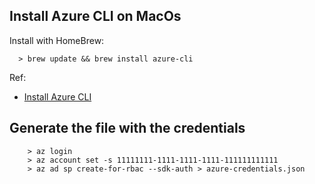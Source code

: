 ## Install Azure CLI on MacOs
Install with HomeBrew:
~~~
  > brew update && brew install azure-cli
~~~
Ref:

* [Install Azure CLI](https://docs.microsoft.com/en-us/cli/azure/install-azure-cli?view=azure-cli-latest)

## Generate the file with the credentials
~~~
    > az login
    > az account set -s 11111111-1111-1111-1111-111111111111
    > az ad sp create-for-rbac --sdk-auth > azure-credentials.json
~~~